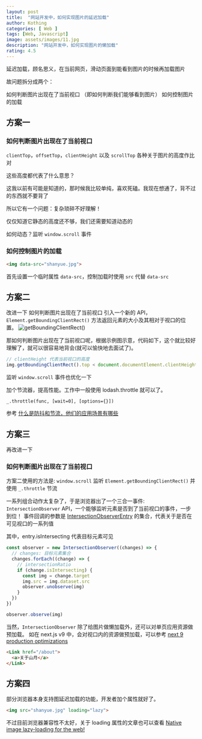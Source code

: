 ```yaml
---
layout: post
title:  "网站开发中，如何实现图片的延迟加载"
author: Kothing
categories: [ Web ]
tags: [Web, Javascript]
image: assets/images/11.jpg
description: "网站开发中，如何实现图片的懒加载"
rating: 4.5
---
```


延迟加载，顾名思义，在当前网页，滑动页面到能看到图片的时候再加载图片

故问题拆分成两个：

如何判断图片出现在了当前视口 （即如何判断我们能够看到图片）
如何控制图片的加载

## 方案一
### 如何判断图片出现在了当前视口
`clientTop`，`offsetTop`，`clientHeight` 以及 `scrollTop` 各种关于图片的高度作比对  

这些高度都代表了什么意思？  

这我以前有可能是知道的，那时候我比较单纯，喜欢死磕。我现在想通了，背不过的东西就不要背了  

所以它有一个问题：复杂琐碎不好理解！  

仅仅知道它静态的高度还不够，我们还需要知道动态的  

如何动态？监听 `window.scroll` 事件  

### 如何控制图片的加载
```html
<img data-src="shanyue.jpg">
```
首先设置一个临时属性 `data-src`，控制加载时使用 `src` 代替 `data-src`


## 方案二
改进一下
如何判断图片出现在了当前视口
引入一个新的 API， `Element.getBoundingClientRect()` 方法返回元素的大小及其相对于视口的位置。
![getBoundingClientRect()](https://mdn.mozillademos.org/files/15087/rect.png 'getBoundingClientRect()')  

那如何判断图片出现在了当前视口呢，根据示例图示意，代码如下，这个就比较好理解了，就可以很容易地背会(就可以愉快地去面试了)。
```js
// clientHeight 代表当前视口的高度
img.getBoundingClientRect().top < document.documentElement.clientHeight;
```
监听 `window.scroll` 事件也优化一下

加个节流器，提高性能。工作中一般使用 lodash.throttle 就可以了。
```
_.throttle(func, [wait=0], [options={}])
```
参考 [什么是防抖和节流，他们的应用场景有哪些](https://kothing.github.io/debounce-throttle/ "什么是防抖和节流，他们的应用场景有哪些")


## 方案三

再改进一下

### 如何判断图片出现在了当前视口

方案二使用的方法是: `window.scroll` 监听 `Element.getBoundingClientRect()` 并使用 `_.throttle` 节流

一系列组合动作太复杂了，于是浏览器出了一个三合一事件: `IntersectionObserver` API，一个能够监听元素是否到了当前视口的事件，一步到位！
事件回调的参数是 [IntersectionObserverEntry](https://developer.mozilla.org/en-US/docs/Web/API/IntersectionObserverEntry "IntersectionObserverEntry") 的集合，代表关于是否在可见视口的一系列值

其中，entry.isIntersecting 代表目标元素可见
```js
const observer = new IntersectionObserver((changes) => {
  // changes: 目标元素集合
  changes.forEach((change) => {
    // intersectionRatio
    if (change.isIntersecting) {
      const img = change.target
      img.src = img.dataset.src
      observer.unobserve(img)
    }
  })
})

observer.observe(img)
```
当然，`IntersectionObserver` 除了给图片做懒加载外，还可以对单页应用资源做预加载。
如在 next.js v9 中，会对视口内的资源做预加载，可以参考  [next 9 production optimizations](https://nextjs.org/blog/next-9#production-optimizations "next 9 production optimizations")
```html
<Link href="/about">
  <a>关于山月</a>
</Link>
```

## 方案四

部分浏览器本身支持图延迟加载的功能，开发者加个属性就好了。
```html
<img src="shanyue.jpg" loading="lazy">
```
不过目前浏览器兼容性不太好，关于 loading 属性的文章也可以查看 [Native image lazy-loading for the web!](https://addyosmani.com/blog/lazy-loading/ "Native image lazy-loading for the web!")
